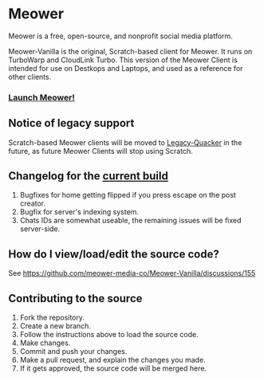 # Meower

Meower is a free, open-source, and nonprofit social media platform.

Meower-Vanilla is the original, Scratch-based client for Meower. It runs on TurboWarp and CloudLink Turbo. This version of the Meower Client is intended for use on Destkops and Laptops, and used as a reference for other clients.

### [Launch Meower!](https://app.meower.org)

## Notice of legacy support
Scratch-based Meower clients will be moved to [Legacy-Quacker](https://github.com/meower-media-co/Legacy-Quacker) in the future, as future Meower Clients will stop using Scratch.

## Changelog for the [current build](https://app.meower.org)

1. Bugfixes for home getting flipped if you press escape on the post creator.
2. Bugfix for server's indexing system.
3. Chats IDs are somewhat useable, the remaining issues will be fixed server-side.

## How do I view/load/edit the source code?

See https://github.com/meower-media-co/Meower-Vanilla/discussions/155

## Contributing to the source

1. Fork the repository.
2. Create a new branch.
3. Follow the instructions above to load the source code.
4. Make changes.
5. Commit and push your changes.
6. Make a pull request, and explain the changes you made.
7. If it gets approved, the source code will be merged here.
